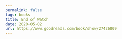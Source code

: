 ```yaml
---
permalink: false
tags: books
title: End of Watch
date: 2020-05-02
url: https://www.goodreads.com/book/show/27426809
---
```

